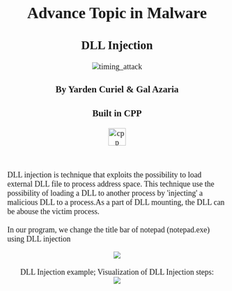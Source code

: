 <div style="text-align: center; font-size:18px;">
	<div style="display: inline-block; text-align: left; color:#1d1d1d; font-family: Tahoma;">
	<h1 align="center" style="color:#1d1d1d; font-family: Tahoma;">Advance Topic in Malware</h1>
	<h2 align="center" style="color:#1d1d1d; font-family: Tahoma;">DLL Injection</h2>
	<p align="center">
		<img src="https://cdn.iconscout.com/icon/free/png-256/dll-file-1899078-1609292.png" alt="timing_attack"/>
	<h3 align="center" style="color:#1d1d1d; font-family: Tahoma;">By Yarden Curiel & Gal Azaria</h3>
	<h3 align="center" style="color:#1d1d1d; font-family: Tahoma;">Built in CPP<br></h3>
	</p>
	<p align="center">
  <a href="https://docs.microsoft.com/en-us/cpp/cpp/?view=msvc-160" target="_blank"> <img src="https://raw.githubusercontent.com/leungwensen/svg-icon/b84b3f3a3da329b7c1d02346865f8e98beb05413/dist/svg/logos/cpp.svg" alt="cpp" width="40" height="40"/> </a> 
	</p>
	<br>
	<p>
	DLL injection is technique that exploits the possibility to load external DLL file to process address space.
	This technique use the possibility of loading a DLL to another process by 'injecting' a malicious DLL to a process.As a part of DLL mounting, the DLL can be abouse the victim process.<br><br>
	In our program, we change the title bar of notepad (notepad.exe) using DLL injection<br>
  </p>
  <p align="center">
		<img src="https://i.ibb.co/mJn6XGT/Screen-Shot-2021-07-22-at-10-47-55.png"/>
	  <br><br>
	  DLL Injection example; Visualization of DLL Injection steps:<br>
		<img src="https://i.ibb.co/JB5xX3W/Dll-injection-bwloader.png"/>
	</center>
	<br><br>
	</p>
</div>
</div>	
